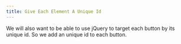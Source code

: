 ```yaml
---
title: Give Each Element A Unique Id
---
```

We will also want to be able to use jQuery to target each button by its unique id. So we add an unique id to each button.